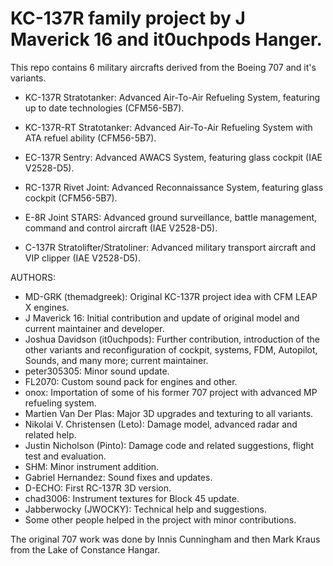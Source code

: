 # KC-137R family project by J Maverick 16 and it0uchpods Hanger.

This repo contains 6 military aircrafts derived from the Boeing 707 and it's variants.

- KC-137R Stratotanker: Advanced Air-To-Air Refueling System, featuring up to date technologies (CFM56-5B7).

- KC-137R-RT Stratotanker: Advanced Air-To-Air Refueling System with ATA refuel ability (CFM56-5B7).

- EC-137R Sentry: Advanced AWACS System, featuring glass cockpit (IAE V2528-D5).

- RC-137R Rivet Joint: Advanced Reconnaissance System, featuring glass cockpit (CFM56-5B7).

- E-8R Joint STARS: Advanced ground surveillance, battle management, command and control aircraft (IAE V2528-D5).

- C-137R Stratolifter/Stratoliner: Advanced military transport aircraft and VIP clipper (IAE V2528-D5).

AUTHORS:
* MD-GRK (themadgreek): Original KC-137R project idea with CFM LEAP X engines.
* J Maverick 16: Initial contribution and update of original model and current maintainer and developer.
* Joshua Davidson (it0uchpods): Further contribution, introduction of the other variants and reconfiguration of cockpit, systems, FDM, Autopilot, Sounds, and many more; current maintainer.
* peter305305: Minor sound update.
* FL2070: Custom sound pack for engines and other.
* onox: Importation of some of his former 707 project with advanced MP refueling system.
* Martien Van Der Plas: Major 3D upgrades and texturing to all variants.
* Nikolai V. Christensen (Leto): Damage model, advanced radar and related help.
* Justin Nicholson (Pinto): Damage code and related suggestions, flight test and evaluation.
* SHM: Minor instrument addition.
* Gabriel Hernandez: Sound fixes and updates.
* D-ECHO: First RC-137R 3D version.
* chad3006: Instrument textures for Block 45 update.
* Jabberwocky (JWOCKY): Technical help and suggestions.
* Some other people helped in the project with minor contributions.

The original 707 work was done by Innis Cunningham and then Mark Kraus from the Lake of Constance Hangar.